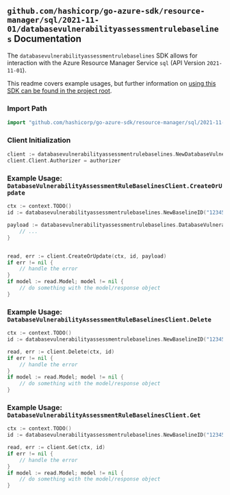 
## `github.com/hashicorp/go-azure-sdk/resource-manager/sql/2021-11-01/databasevulnerabilityassessmentrulebaselines` Documentation

The `databasevulnerabilityassessmentrulebaselines` SDK allows for interaction with the Azure Resource Manager Service `sql` (API Version `2021-11-01`).

This readme covers example usages, but further information on [using this SDK can be found in the project root](https://github.com/hashicorp/go-azure-sdk/tree/main/docs).

### Import Path

```go
import "github.com/hashicorp/go-azure-sdk/resource-manager/sql/2021-11-01/databasevulnerabilityassessmentrulebaselines"
```


### Client Initialization

```go
client := databasevulnerabilityassessmentrulebaselines.NewDatabaseVulnerabilityAssessmentRuleBaselinesClientWithBaseURI("https://management.azure.com")
client.Client.Authorizer = authorizer
```


### Example Usage: `DatabaseVulnerabilityAssessmentRuleBaselinesClient.CreateOrUpdate`

```go
ctx := context.TODO()
id := databasevulnerabilityassessmentrulebaselines.NewBaselineID("12345678-1234-9876-4563-123456789012", "example-resource-group", "serverValue", "databaseValue", "ruleIdValue", "default")

payload := databasevulnerabilityassessmentrulebaselines.DatabaseVulnerabilityAssessmentRuleBaseline{
	// ...
}


read, err := client.CreateOrUpdate(ctx, id, payload)
if err != nil {
	// handle the error
}
if model := read.Model; model != nil {
	// do something with the model/response object
}
```


### Example Usage: `DatabaseVulnerabilityAssessmentRuleBaselinesClient.Delete`

```go
ctx := context.TODO()
id := databasevulnerabilityassessmentrulebaselines.NewBaselineID("12345678-1234-9876-4563-123456789012", "example-resource-group", "serverValue", "databaseValue", "ruleIdValue", "default")

read, err := client.Delete(ctx, id)
if err != nil {
	// handle the error
}
if model := read.Model; model != nil {
	// do something with the model/response object
}
```


### Example Usage: `DatabaseVulnerabilityAssessmentRuleBaselinesClient.Get`

```go
ctx := context.TODO()
id := databasevulnerabilityassessmentrulebaselines.NewBaselineID("12345678-1234-9876-4563-123456789012", "example-resource-group", "serverValue", "databaseValue", "ruleIdValue", "default")

read, err := client.Get(ctx, id)
if err != nil {
	// handle the error
}
if model := read.Model; model != nil {
	// do something with the model/response object
}
```
